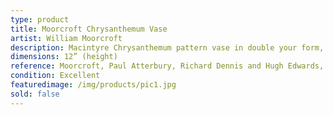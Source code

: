 ```yaml
---
type: product
title: Moorcroft Chrysanthemum Vase
artist: William Moorcroft
description: Macintyre Chrysanthemum pattern vase in double your form, circa 1912. Brown facsimile signature.
dimensions: 12” (height)
reference: Moorcroft, Paul Atterbury, Richard Dennis and Hugh Edwards, Somerset, UK, 1990, p.74
condition: Excellent
featuredimage: /img/products/pic1.jpg
sold: false
---
```

